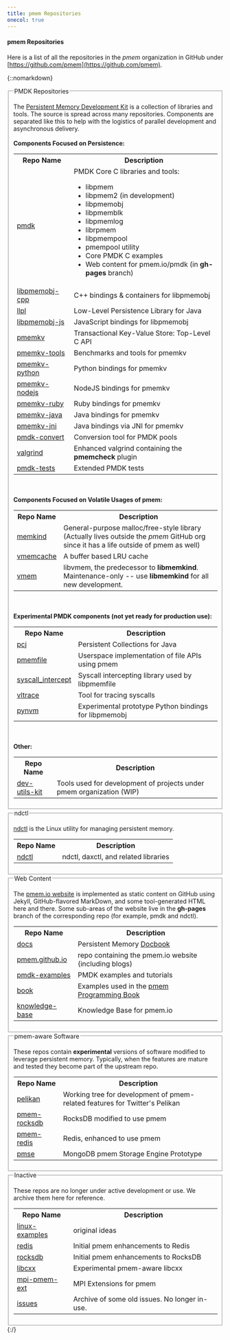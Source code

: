 ```yaml
---
title: pmem Repositories
onecol: true
---
```


#### pmem Repositories

Here is a list of all the repositories in the *pmem*
organization in GitHub under
[https://github.com/pmem](https://github.com/pmem).

{::nomarkdown}
<fieldset class="repo">
	<legend>
		PMDK Repositories
	</legend>
	<p>
	The <a href="//pmem.io/pmdk/">Persistent Memory Development Kit</a> is a collection
	of libraries and tools.  The source is spread across
	many repositories.  Components are separated like this to
	help with the logistics of parallel development and
	asynchronous delivery.
	<br><br>
	<strong>Components Focused on Persistence:</strong>
	<table>
		<tr>
			<th>Repo Name</td>
			<th>Description</th>
		</tr>
		<tr>
			<td><a href="https://github.com/pmem/pmdk">pmdk</a></td>
			<td>PMDK Core C libraries and tools:<br>
				<ul>
					<li>libpmem
					<li>libpmem2 (in development)
					<li>libpmemobj
					<li>libpmemblk
					<li>libpmemlog
					<li>librpmem
					<li>libpmempool
					<li>pmempool utility
					<li>Core PMDK C examples
					<li>Web content for pmem.io/pmdk (in <strong>gh-pages</strong> branch)
				</ul>
			</td>
		</tr>
		<tr>
			<td><a href="https://github.com/pmem/libpmemobj-cpp">libpmemobj-cpp</a></td>
			<td>C++ bindings &amp; containers for libpmemobj</td>
		</tr>
		<tr>
			<td><a href="https://github.com/pmem/llpl">llpl</a></td>
			<td>Low-Level Persistence Library for Java</td>
		</tr>
		<tr>
			<td><a href="https://github.com/pmem/libpmemobj-js">libpmemobj-js</a></td>
			<td>JavaScript bindings for libpmemobj</td>
		</tr>
		<tr>
			<td><a href="https://github.com/pmem/pmemkv">pmemkv</a></td>
			<td>Transactional Key-Value Store: Top-Level C API</td>
		</tr>
		<tr>
			<td><a href="https://github.com/pmem/pmemkv-tools">pmemkv-tools</a></td>
			<td>Benchmarks and tools for pmemkv</td>
		</tr>
		<tr>
			<td><a href="https://github.com/pmem/pmemkv-python">pmemkv-python</a></td>
			<td>Python bindings for pmemkv</td>
		</tr>
		<tr>
			<td><a href="https://github.com/pmem/pmemkv-nodejs">pmemkv-nodejs</a></td>
			<td>NodeJS bindings for pmemkv</td>
		</tr>
		<tr>
			<td><a href="https://github.com/pmem/pmemkv-ruby">pmemkv-ruby</a></td>
			<td>Ruby bindings for pmemkv</td>
		</tr>
		<tr>
			<td><a href="https://github.com/pmem/pmemkv-java">pmemkv-java</a></td>
			<td>Java bindings for pmemkv</td>
		</tr>
		<tr>
			<td><a href="https://github.com/pmem/pmemkv-jni">pmemkv-jni</a></td>
			<td>Java bindings via JNI for pmemkv</td>
		</tr>
		<tr>
			<td><a href="https://github.com/pmem/pmdk-convert">pmdk-convert</a></td>
			<td>Conversion tool for PMDK pools</td>
		</tr>
		<tr>
			<td><a href="https://github.com/pmem/valgrind">valgrind</a></td>
			<td>Enhanced valgrind containing the <strong>pmemcheck</strong> plugin</td>
		</tr>
		<tr>
			<td><a href="https://github.com/pmem/pmdk-tests">pmdk-tests</a></td>
			<td>Extended PMDK tests</td>
		</tr>
	</table>
	<br><br>
	<strong>Components Focused on Volatile Usages of pmem:</strong>
	<table>
		<tr>
			<th>Repo Name</td>
			<th>Description</th>
		</tr>
		<tr>
			<td><a href="https://github.com/memkind/memkind">memkind</a></td>
			<td>General-purpose malloc/free-style library<br>
			(Actually lives outside the <i>pmem</i> GitHub org<br>
			since it has a life outside of pmem as well)</td>
		</tr>
		<tr>
			<td><a href="https://github.com/pmem/vmemcache">vmemcache</a></td>
			<td>A buffer based LRU cache</td>
		</tr>
		<tr>
			<td><a href="https://github.com/pmem/vmem">vmem</a></td>
			<td>libvmem, the predecessor to <strong>libmemkind</strong>.<br>
			Maintenance-only -- use <strong>libmemkind</strong> for all new development.
		</tr>
	</table>
	<br><br>
	<strong>Experimental PMDK components (not yet ready for production use):</strong>
	<table>
		<tr>
			<th>Repo Name</td>
			<th>Description</th>
		</tr>
		<tr>
			<td><a href="https://github.com/pmem/pcj">pcj</a></td>
			<td>Persistent Collections for Java</td>
		</tr>
		<tr>
			<td><a href="https://github.com/pmem/pmemfile">pmemfile</a></td>
			<td>Userspace implementation of file APIs using pmem</td>
		</tr>
		<tr>
			<td><a href="https://github.com/pmem/syscall_intercept">syscall_intercept</a></td>
			<td>Syscall intercepting library used by libpmemfile</td>
		</tr>
		<tr>
			<td><a href="https://github.com/pmem/vltrace">vltrace</a></td>
			<td>Tool for tracing syscalls</td>
		</tr>
		<tr>
			<td><a href="https://github.com/pmem/pynvm">pynvm</a></td>
			<td>Experimental prototype Python bindings for libpmemobj</td>
		</tr>
	</table>
	<br><br>
	<strong>Other:</strong>
	<table>
		<tr>
			<th>Repo Name</td>
			<th>Description</th>
		</tr>
		<tr>
			<td><a href="https://github.com/pmem/dev-utils-kit">dev-utils-kit</a></td>
			<td>Tools used for development of projects under pmem organization (WIP)</td>
		</tr>
	</table>
</fieldset>
<fieldset class="repo">
	<legend>
		ndctl
	</legend>
	<p>
	<a href="https://pmem.io/ndctl">ndctl</a> is the Linux utility for managing persistent memory.
	<p>
	<table>
		<tr>
			<th>Repo Name</td>
			<th>Description</th>
		</tr>
		<tr>
			<td><a href="https://github.com/pmem/ndctl">ndctl</a></td>
			<td>ndctl, daxctl, and related libraries</td>
		</tr>
	</table>
</fieldset>
<fieldset class="repo">
	<legend>
		Web Content
	</legend>
	<p>
	The <a href="https://pmem.io">pmem.io website</a> is implemented as static content
	on GitHub using Jekyll, GitHub-flavored MarkDown, and
	some tool-generated HTML here and there.  Some sub-areas
	of the website live in the <strong>gh-pages</strong>
	branch of the corresponding repo (for example, pmdk and
	ndctl).
	<p>
	<table>
		<tr>
			<th>Repo Name</td>
			<th>Description</th>
		</tr>
		<tr>
			<td><a href="https://github.com/pmem/docs">docs</a></td>
			<td>Persistent Memory <a href="https://docs.pmem.io">Docbook</a></td>
		</tr>
		<tr>
			<td><a href="https://github.com/pmem/pmem.github.io">pmem.github.io</a></td>
			<td>repo containing the pmem.io website (including blogs)</td>
		</tr>
		<tr>
			<td><a href="https://github.com/pmem/pmdk-examples">pmdk-examples</a></td>
			<td>PMDK examples and tutorials</td>
		</tr>
		<tr>
			<td><a href="https://github.com/pmem/book">book</a></td>
			<td>Examples used in the <a href="https://pmem.io/book/">pmem Programming Book</a></td>
		</tr>
		<tr>
			<td><a href="https://github.com/pmem/knowledge-base">knowledge-base</a></td>
			<td>Knowledge Base for pmem.io</td>
		</tr>
	</table>
</fieldset>
<fieldset class="repo">
	<legend>
		pmem-aware Software
	</legend>
	<p>
	These repos contain <strong>experimental</strong> versions
	of software modified to leverage persistent memory.  Typically,
	when the features are mature and tested they become part of
	the upstream repo.
	<p>
	<table>
		<tr>
			<th>Repo Name</td>
			<th>Description</th>
		</tr>
		<tr>
			<td><a href="https://github.com/pmem/pelikan">pelikan</a></td>
			<td>Working tree for development of pmem-related features for Twitter's Pelikan</td>
		</tr>
		<tr>
			<td><a href="https://github.com/pmem/pmem-rocksdb">pmem-rocksdb</a></td>
			<td>RocksDB modified to use pmem</td>
		</tr>
		<tr>
			<td><a href="https://github.com/pmem/pmem-redis">pmem-redis</a></td>
			<td>Redis, enhanced to use pmem</td>
		</tr>
		<tr>
			<td><a href="https://github.com/pmem/pmse">pmse</a></td>
			<td>MongoDB pmem Storage Engine Prototype</td>
		</tr>
	</table>
</fieldset>
<fieldset class="repo">
	<legend>
		Inactive
	</legend>
	<p>
	These repos are no longer under active development or
	use.  We archive them here for reference.
	<p>
	<table>
		<tr>
			<th>Repo Name</td>
			<th>Description</th>
		</tr>
		<tr>
			<td><a href="https://github.com/pmem/linux-examples">linux-examples</a></td>
			<td>original ideas</td>
		</tr>
		<tr>
			<td><a href="https://github.com/pmem/redis">redis</a></td>
			<td>Initial pmem enhancements to Redis</td>
		</tr>
		<tr>
			<td><a href="https://github.com/pmem/rocksdb">rocksdb</a></td>
			<td>Initial pmem enhancements to RocksDB</td>
		</tr>
		<tr>
			<td><a href="https://github.com/pmem/libcxx">libcxx</a></td>
			<td>Experimental pmem-aware libcxx</td>
		</tr>
		<tr>
			<td><a href="https://github.com/pmem/mpi-pmem-ext">mpi-pmem-ext</a></td>
			<td>MPI Extensions for pmem</td>
		</tr>
		<tr>
			<td><a href="https://github.com/pmem/issues">issues</a></td>
			<td>Archive of some old issues.  No longer in-use.</td>
		</tr>
	</table>
</fieldset>
{:/}
